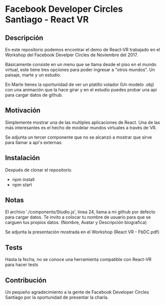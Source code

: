 # Facebook Developer Circles Santiago - React VR

## Descripción

En este repositorio podemos encontrar el demo de React-VR trabajado en el Workshop del Facebook Develper Circles de Noviembre del 2017.

Básicamente consiste en un menu que se llama desde el piso en el mundo virtual, este tiene tres opciones para poder ingresar a "otros mundos". Un paisaje, marte y un estudio.

En Marte tienes la oportunidad de ver un platillo volador (Un modelo .obj) con una animación que la hace girar y en el estudio puedes probar una api para cargar datos de github.

## Motivación

Simplemente mostrar una de las multiples aplicaciones de React. Una de las más interesantes es el hecho de modelar mundos virtuales a través de VR.

Se adjunta un tercer componente que no se alcanzó a mostrar que sirve para llamar a api's externas.

## Instalación

Después de clonar el repositorio.

- npm install
- npm start

## Notas
El archivo './components/Studio.js', linea 24, llama a mi github por defecto para cargar datos. Te invito a colocar tu nombre de usuario para que se carguen tus propios datos. (Nombre, Avatar y Descripción biografica)

Se adjunta la presentación mostrada en el Workshop (React VR - FbDC.pdf)

## Tests

Hasta la fecha, no se conoce una herramienta compatible con React-VR para hacer tests

## Contribución

Un pequeño agradecimiento a la gente de Facebook Developer Circles Santiago por la oportunidad de presentar la charla.